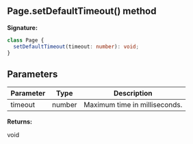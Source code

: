## Page.setDefaultTimeout() method

**Signature:**

```typescript
class Page {
  setDefaultTimeout(timeout: number): void;
}
```

## Parameters

| Parameter | Type   | Description                   |
| --------- | ------ | ----------------------------- |
| timeout   | number | Maximum time in milliseconds. |

**Returns:**

void
